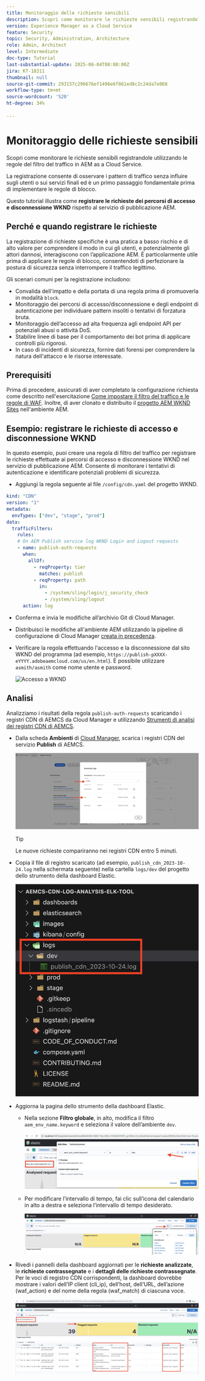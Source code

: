 ```yaml
---
title: Monitoraggio delle richieste sensibili
description: Scopri come monitorare le richieste sensibili registrandole utilizzando le regole del filtro del traffico in AEM as a Cloud Service.
version: Experience Manager as a Cloud Service
feature: Security
topic: Security, Administration, Architecture
role: Admin, Architect
level: Intermediate
doc-type: Tutorial
last-substantial-update: 2025-06-04T00:00:00Z
jira: KT-18311
thumbnail: null
source-git-commit: 293157c296676ef1496e6f861ed8c2c24da7e068
workflow-type: tm+mt
source-wordcount: '520'
ht-degree: 34%

---
```


# Monitoraggio delle richieste sensibili

Scopri come monitorare le richieste sensibili registrandole utilizzando le regole del filtro del traffico in AEM as a Cloud Service.

La registrazione consente di osservare i pattern di traffico senza influire sugli utenti o sui servizi finali ed è un primo passaggio fondamentale prima di implementare le regole di blocco.

Questo tutorial illustra come **registrare le richieste dei percorsi di accesso e disconnessione WKND** rispetto al servizio di pubblicazione AEM.

## Perché e quando registrare le richieste

La registrazione di richieste specifiche è una pratica a basso rischio e di alto valore per comprendere il modo in cui gli utenti, e potenzialmente gli attori dannosi, interagiscono con l’applicazione AEM. È particolarmente utile prima di applicare le regole di blocco, consentendoti di perfezionare la postura di sicurezza senza interrompere il traffico legittimo.

Gli scenari comuni per la registrazione includono:

- Convalida dell&#39;impatto e della portata di una regola prima di promuoverla in modalità `block`.
- Monitoraggio dei percorsi di accesso/disconnessione e degli endpoint di autenticazione per individuare pattern insoliti o tentativi di forzatura bruta.
- Monitoraggio dell’accesso ad alta frequenza agli endpoint API per potenziali abusi o attività DoS.
- Stabilire linee di base per il comportamento dei bot prima di applicare controlli più rigorosi.
- In caso di incidenti di sicurezza, fornire dati forensi per comprendere la natura dell&#39;attacco e le risorse interessate.

## Prerequisiti

Prima di procedere, assicurati di aver completato la configurazione richiesta come descritto nell&#39;esercitazione [Come impostare il filtro del traffico e le regole di WAF](../setup.md). Inoltre, di aver clonato e distribuito il [progetto AEM WKND Sites](https://github.com/adobe/aem-guides-wknd) nell&#39;ambiente AEM.

## Esempio: registrare le richieste di accesso e disconnessione WKND

In questo esempio, puoi creare una regola di filtro del traffico per registrare le richieste effettuate ai percorsi di accesso e disconnessione WKND nel servizio di pubblicazione AEM. Consente di monitorare i tentativi di autenticazione e identificare potenziali problemi di sicurezza.

- Aggiungi la regola seguente al file `/config/cdn.yaml` del progetto WKND.

```yaml
kind: "CDN"
version: "1"
metadata:
  envTypes: ["dev", "stage", "prod"]
data:
  trafficFilters:
    rules:
    # On AEM Publish service log WKND Login and Logout requests
    - name: publish-auth-requests
      when:
        allOf:
          - reqProperty: tier
            matches: publish
          - reqProperty: path
            in:
              - /system/sling/login/j_security_check
              - /system/sling/logout
      action: log   
```

- Conferma e invia le modifiche all’archivio Git di Cloud Manager.

- Distribuisci le modifiche all&#39;ambiente AEM utilizzando la pipeline di configurazione di Cloud Manager [creata in precedenza](../setup.md#deploy-rules-using-adobe-cloud-manager).

- Verificare la regola effettuando l&#39;accesso e la disconnessione dal sito WKND del programma (ad esempio, `https://publish-pXXXX-eYYYY.adobeaemcloud.com/us/en.html`). È possibile utilizzare `asmith/asmith` come nome utente e password.

  ![Accesso a WKND](../assets/how-to/wknd-login.png)

## Analisi

Analizziamo i risultati della regola `publish-auth-requests` scaricando i registri CDN di AEMCS da Cloud Manager e utilizzando [Strumenti di analisi dei registri CDN di AEMCS](../setup.md#setup-the-elastic-dashboard-tool).

- Dalla scheda **Ambienti** di [Cloud Manager](https://my.cloudmanager.adobe.com/), scarica i registri CDN del servizio **Publish** di AEMCS.

  ![Download dei registri CDN di Cloud Manager](../assets/how-to/cloud-manager-cdn-log-downloads.png)

  >[!TIP]
  >
  > Le nuove richieste compariranno nei registri CDN entro 5 minuti.

- Copia il file di registro scaricato (ad esempio, `publish_cdn_2023-10-24.log` nella schermata seguente) nella cartella `logs/dev` del progetto dello strumento della dashboard Elastic.

  ![Cartella registri dello strumento ELK](../assets/how-to/elk-tool-logs-folder.png)

- Aggiorna la pagina dello strumento della dashboard Elastic.
   - Nella sezione **Filtro globale**, in alto, modifica il filtro `aem_env_name.keyword` e seleziona il valore dell’ambiente `dev`.

     ![Filtro globale nello strumento ELK](../assets/how-to/elk-tool-global-filter.png)

   - Per modificare l’intervallo di tempo, fai clic sull’icona del calendario in alto a destra e seleziona l’intervallo di tempo desiderato.

     ![Intervallo di tempo nello strumento ELK](../assets/how-to/elk-tool-time-interval.png)

- Rivedi i pannelli della dashboard aggiornati per le **richieste analizzate**, le **richieste contrassegnate** e i **dettagli delle richieste contrassegnate**. Per le voci di registro CDN corrispondenti, la dashboard dovrebbe mostrare i valori dell’IP client (cli_ip), dell’host, dell’URL, dell’azione (waf_action) e del nome della regola (waf_match) di ciascuna voce.

  ![Dashboard dello strumento ELK](../assets/how-to/elk-tool-dashboard.png)

